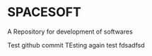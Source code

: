 SPACESOFT
=========

A Repository for development of softwares

Test github commit
TEsting again
test
fdsadfsd
